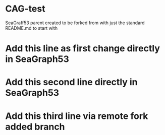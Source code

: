 # CAG-test
SeaGraff53 parent created to be forked from with just the standard README.md to start with
# Add this line as first change directly in SeaGraph53
# Add this second line directly in SeaGraph53
# Add this third line via remote fork added branch
